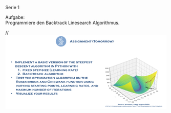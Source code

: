 Serie 1  

Aufgabe:  
Programmiere den Backtrack Linesearch Algorithmus.  

// ![alt text](https://github.com/rauschinger/Efficient_Machine_Learning/blob/main/uebung_1/aufgabenstellung.png?raw=true)


[//]: <> (This is also a comment.)

[//]: # (This may be the most platform independent comment)

